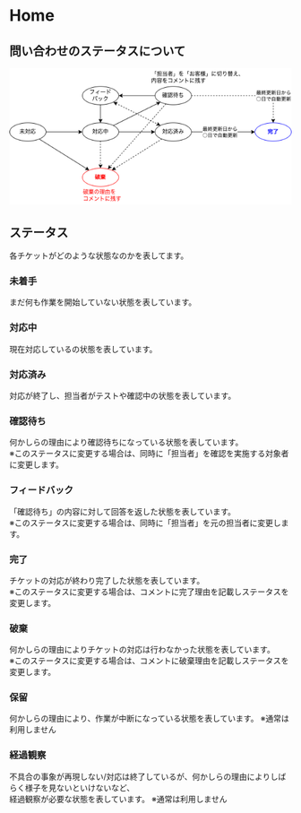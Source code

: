 Home
=======================

問い合わせのステータスについて
---------------------------

![ステータスの遷移](status_transition.drawio.png)

ステータス
---------------------------

各チケットがどのような状態なのかを表してます。

### 未着手

まだ何も作業を開始していない状態を表しています。

### 対応中

現在対応しているの状態を表しています。

### 対応済み

対応が終了し、担当者がテストや確認中の状態を表しています。

### 確認待ち

何かしらの理由により確認待ちになっている状態を表しています。  
※このステータスに変更する場合は、同時に「担当者」を確認を実施する対象者に変更します。

### フィードバック

「確認待ち」の内容に対して回答を返した状態を表しています。  
※このステータスに変更する場合は、同時に「担当者」を元の担当者に変更します。

### 完了

チケットの対応が終わり完了した状態を表しています。  
※このステータスに変更する場合は、コメントに完了理由を記載しステータスを変更します。

### 破棄

何かしらの理由によりチケットの対応は行わなかった状態を表しています。  
※このステータスに変更する場合は、コメントに破棄理由を記載しステータスを変更します。

### 保留

何かしらの理由により、作業が中断になっている状態を表しています。
※通常は利用しません

### 経過観察

不具合の事象が再現しない/対応は終了しているが、何かしらの理由によりしばらく様子を見ないといけないなど、  
経過観察が必要な状態を表しています。
※通常は利用しません

